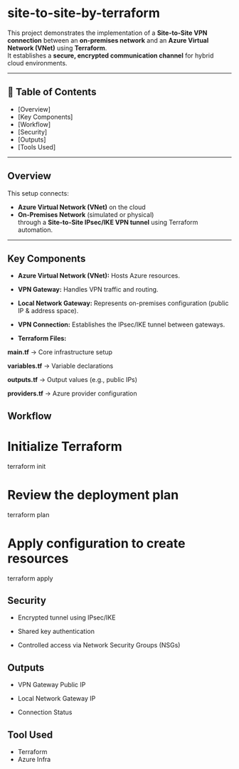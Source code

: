 # site-to-site-by-terraform

This project demonstrates the implementation of a **Site-to-Site VPN connection** between an **on-premises network** and an **Azure Virtual Network (VNet)** using **Terraform**.  
It establishes a **secure, encrypted communication channel** for hybrid cloud environments.

---

## 📑 Table of Contents
- [Overview]
- [Key Components]
- [Workflow]
- [Security]
- [Outputs]
- [Tools Used]

---

##  Overview

This setup connects:
- **Azure Virtual Network (VNet)** on the cloud  
- **On-Premises Network** (simulated or physical)  
through a **Site-to-Site IPsec/IKE VPN tunnel** using Terraform automation.

---

## Key Components

- **Azure Virtual Network (VNet):** Hosts Azure resources.

- **VPN Gateway:** Handles VPN traffic and routing.

- **Local Network Gateway:** Represents on-premises configuration (public IP & address space).

- **VPN Connection:** Establishes the IPsec/IKE tunnel between gateways.

- **Terraform Files:**

**main.tf** → Core infrastructure setup

**variables.tf** → Variable declarations

**outputs.tf** → Output values (e.g., public IPs)

**providers.tf** → Azure provider configuration

## Workflow

# Initialize Terraform
terraform init

# Review the deployment plan
terraform plan

# Apply configuration to create resources
terraform apply

## Security

- Encrypted tunnel using IPsec/IKE

- Shared key authentication

- Controlled access via Network Security Groups (NSGs)

## Outputs

- VPN Gateway Public IP

- Local Network Gateway IP

- Connection Status

## Tool Used

- Terraform
- Azure Infra